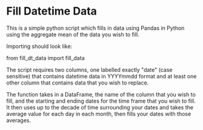 # Fill Datetime Data

This is a simple python script which fills in data using Pandas in Python using the aggregate mean of the data you wish to fill. 

Importing should look like:

from fill_dt_data import fill_data

The script requires two columns, one labelled exactly "date" (case sensitive) that contains datetime data in YYYYmmdd format and at least one other column that contains data that you wish to replace.

The function takes in a DataFrame, the name of the column that you wish to fill, and the starting and ending dates for the time frame that you wish to fill. It then uses up to the decade of time surrounding your dates and takes the average value for each day in each month, then fills your dates with those averages.